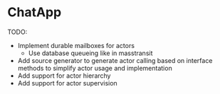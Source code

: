 # ChatApp

TODO:
* Implement durable mailboxes for actors
  * Use database queueing like in masstransit
* Add source generator to generate actor calling based on interface methods to simplify actor usage and implementation
* Add support for actor hierarchy
* Add support for actor supervision
